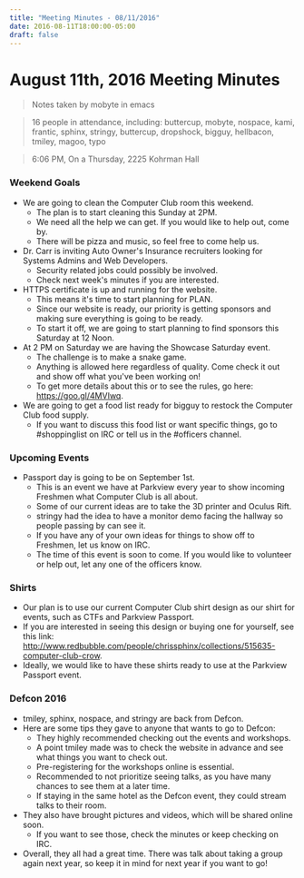 ```yaml
---
title: "Meeting Minutes - 08/11/2016"
date: 2016-08-11T18:00:00-05:00
draft: false
---
```


# August 11th, 2016 Meeting Minutes
> Notes taken by mobyte in emacs

> 16 people in attendance, including: buttercup, mobyte, nospace, kami, frantic, sphinx, stringy, buttercup, dropshock, bigguy, hellbacon, tmiley, magoo, typo

> 6:06 PM, On a Thursday, 2225 Kohrman Hall

### Weekend Goals
- We are going to clean the Computer Club room this weekend.
  - The plan is to start cleaning this Sunday at 2PM.
  - We need all the help we can get. If you would like to help out, come by.
  - There will be pizza and music, so feel free to come help us.
- Dr. Carr is inviting Auto Owner's Insurance recruiters looking for Systems Admins and Web Developers.
  - Security related jobs could possibly be involved.
  - Check next week's minutes if you are interested.
- HTTPS certificate is up and running for the website.
  - This means it's time to start planning for PLAN.
  - Since our website is ready, our priority is getting sponsors and making sure everything is going to be ready.
  - To start it off, we are going to start planning to find sponsors this Saturday at 12 Noon.
- At 2 PM on Saturday we are having the Showcase Saturday event.
  - The challenge is to make a snake game.
  - Anything is allowed here regardless of quality. Come check it out and show off what you've been working on!
  - To get more details about this or to see the rules, go here: https://goo.gl/4MVIwq.
- We are going to get a food list ready for bigguy to restock the Computer Club food supply.
  - If you want to discuss this food list or want specific things, go to #shoppinglist on IRC or tell us in the #officers channel.

### Upcoming Events
- Passport day is going to be on September 1st.
  - This is an event we have at Parkview every year to show incoming Freshmen what Computer Club is all about.
  - Some of our current ideas are to take the 3D printer and Oculus Rift.
  - stringy had the idea to have a monitor demo facing the hallway so people passing by can see it.
  - If you have any of your own ideas for things to show off to Freshmen, let us know on IRC.
  - The time of this event is soon to come. If you would like to volunteer or help out, let any one of the officers know.
  
### Shirts
- Our plan is to use our current Computer Club shirt design as our shirt for events, such as CTFs and Parkview Passport.
- If you are interested in seeing this design or buying one for yourself, see this link: http://www.redbubble.com/people/chrissphinx/collections/515635-computer-club-crow.
- Ideally, we would like to have these shirts ready to use at the Parkview Passport event.

### Defcon 2016
- tmiley, sphinx, nospace, and stringy are back from Defcon.
- Here are some tips they gave to anyone that wants to go to Defcon:
  - They highly recommended checking out the events and workshops. 
  - A point tmiley made was to check the website in advance and see what things you want to check out. 
  - Pre-registering for the workshops online is essential.
  - Recommended to not prioritize seeing talks, as you have many chances to see them at a later time.
  - If staying in the same hotel as the Defcon event, they could stream talks to their room.
- They also have brought pictures and videos, which will be shared online soon.
  - If you want to see those, check the minutes or keep checking on IRC.
- Overall, they all had a great time. There was talk about taking a group again next year, so keep it in mind for next year if you want to go!
